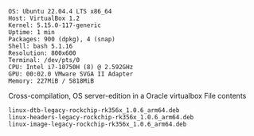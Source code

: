 ```
OS: Ubuntu 22.04.4 LTS x86_64 
Host: VirtualBox 1.2 
Kernel: 5.15.0-117-generic 
Uptime: 1 min 
Packages: 900 (dpkg), 4 (snap) 
Shell: bash 5.1.16 
Resolution: 800x600 
Terminal: /dev/pts/0 
CPU: Intel i7-10750H (8) @ 2.592GHz 
GPU: 00:02.0 VMware SVGA II Adapter 
Memory: 227MiB / 5818MiB 
```
Cross-compilation, OS server-edition in a Oracle virtualbox
File contents
```
linux-dtb-legacy-rockchip-rk356x_1.0.6_arm64.deb
linux-headers-legacy-rockchip-rk356x_1.0.6_arm64.deb
linux-image-legacy-rockchip-rk356x_1.0.6_arm64.deb
```
